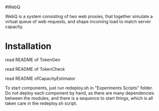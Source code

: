 #WebQ

WebQ is a system consisting of two web proxies, that together
simulate a virtual queue of web requests, and shape incoming load
to match server capacity.

# Installation

read README of TokenGen 

read README of TokenCheck 

read README ofCapacityEstimator

To start components, just run redeploy.sh in "Experiments
Scripts" folder. Do not deploy each component by hand, as there
are many dependencies between the modules, and there is
a sequence to start things, which is all taken care in the
redeploy.sh script.
